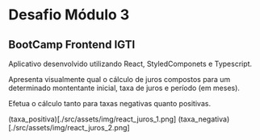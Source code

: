 # Desafio Módulo 3
## BootCamp Frontend IGTI


Aplicativo desenvolvido utilizando React, StyledComponets e Typescript.

Apresenta visualmente qual o cálculo de juros compostos para um determinado montentante inicial, taxa de juros e período (em meses).

Efetua o cálculo tanto para taxas negativas quanto positivas.

(taxa_positiva)[./src/assets/img/react_juros_1.png]
(taxa_negativa)[./src/assets/img/react_juros_2.png]
